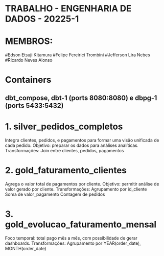 # TRABALHO - ENGENHARIA DE DADOS - 20225-1

# MEMBROS:
#Edson Etsuji Kitamura
#Felipe Fereirici Trombini
#Jefferson Lira Nebes
#Ricardo Neves Alonso


# Containers
## dbt_compose, dbt-1 (ports 8080:8080) e dbpg-1 (ports 5433:5432) 

# 1. silver_pedidos_completos
Integra clientes, pedidos, e pagamentos para formar uma visão unificada de cada pedido.
Objetivo: preparar os dados para análises analíticas.
Transformações:
Join entre clientes, pedidos, pagamentos


# 2. gold_faturamento_clientes
Agrega o valor total de pagamentos por cliente.
Objetivo: permitir análise de valor gerado por cliente.
Transformações:
Agrupamento por id_cliente
Soma de valor_pagamento
Contagem de pedidos

# 3. gold_evolucao_faturamento_mensal
Foco temporal: total pago mês a mês, com possibilidade de gerar dashboards.
Transformações:
Agrupamento por YEAR(order_date), MONTH(order_date)
